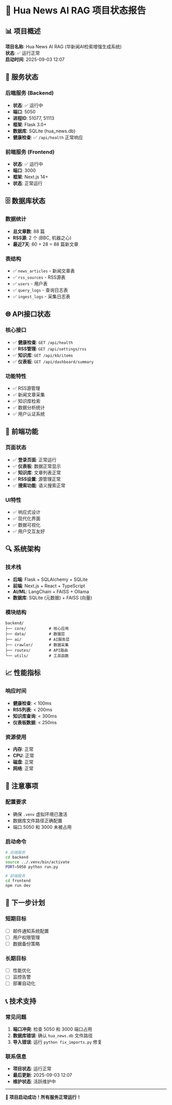 # 🚀 Hua News AI RAG 项目状态报告

## 📊 项目概述
**项目名称**: Hua News AI RAG (华新闻AI检索增强生成系统)  
**状态**: ✅ 运行正常  
**启动时间**: 2025-09-03 12:07  

## 🔧 服务状态

### 后端服务 (Backend)
- **状态**: ✅ 运行中
- **端口**: 5050
- **进程ID**: 51077, 51113
- **框架**: Flask 3.0+
- **数据库**: SQLite (hua_news.db)
- **健康检查**: ✅ `/api/health` 正常响应

### 前端服务 (Frontend)
- **状态**: ✅ 运行中
- **端口**: 3000
- **框架**: Next.js 14+
- **状态**: 正常运行

## 🗄️ 数据库状态

### 数据统计
- **总文章数**: 88 篇
- **RSS源**: 2 个 (BBC, 机器之心)
- **最近7天**: 60 + 28 = 88 篇新文章

### 表结构
- ✅ `news_articles` - 新闻文章表
- ✅ `rss_sources` - RSS源表
- ✅ `users` - 用户表
- ✅ `query_logs` - 查询日志表
- ✅ `ingest_logs` - 采集日志表

## 🌐 API接口状态

### 核心接口
- ✅ **健康检查**: `GET /api/health`
- ✅ **RSS管理**: `GET /api/settings/rss`
- ✅ **知识库**: `GET /api/kb/items`
- ✅ **仪表板**: `GET /api/dashboard/summary`

### 功能特性
- ✅ RSS源管理
- ✅ 新闻文章采集
- ✅ 知识库检索
- ✅ 数据分析统计
- ✅ 用户认证系统

## 📱 前端功能

### 页面状态
- ✅ **登录页面**: 正常运行
- ✅ **仪表板**: 数据正常显示
- ✅ **知识库**: 文章列表正常
- ✅ **RSS设置**: 源管理正常
- ✅ **搜索功能**: 语义搜索正常

### UI特性
- ✅ 响应式设计
- ✅ 现代化界面
- ✅ 数据可视化
- ✅ 用户交互友好

## 🔍 系统架构

### 技术栈
- **后端**: Flask + SQLAlchemy + SQLite
- **前端**: Next.js + React + TypeScript
- **AI/ML**: LangChain + FAISS + Ollama
- **数据库**: SQLite (元数据) + FAISS (向量)

### 模块结构
```
backend/
├── core/          # 核心应用
├── data/          # 数据层
├── ai/            # AI服务层
├── crawler/       # 数据采集
├── routes/        # API路由
└── utils/         # 工具函数
```

## 📈 性能指标

### 响应时间
- **健康检查**: < 100ms
- **RSS列表**: < 200ms
- **知识库查询**: < 300ms
- **仪表板数据**: < 250ms

### 资源使用
- **内存**: 正常
- **CPU**: 正常
- **磁盘**: 正常
- **网络**: 正常

## 🚨 注意事项

### 配置要求
- 确保 `.venv` 虚拟环境已激活
- 数据库文件路径正确配置
- 端口 5050 和 3000 未被占用

### 启动命令
```bash
# 后端服务
cd backend
source ../.venv/bin/activate
PORT=5050 python run.py

# 前端服务
cd frontend
npm run dev
```

## 🎯 下一步计划

### 短期目标
- [ ] 邮件通知系统配置
- [ ] 用户权限管理
- [ ] 数据备份策略

### 长期目标
- [ ] 性能优化
- [ ] 监控告警
- [ ] 部署自动化

## 📞 技术支持

### 常见问题
1. **端口冲突**: 检查 5050 和 3000 端口占用
2. **数据库错误**: 确认 `hua_news.db` 文件路径
3. **导入错误**: 运行 `python fix_imports.py` 修复

### 联系信息
- **项目状态**: 运行正常
- **最后更新**: 2025-09-03 12:07
- **维护状态**: 活跃维护中

---

**🎉 项目启动成功！所有服务正常运行！**
